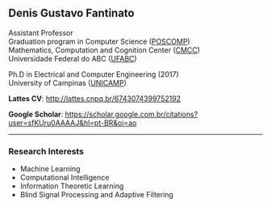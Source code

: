 ## Denis Gustavo Fantinato

Assistant Professor  
Graduation program in Computer Science ([POSCOMP](http://poscomp.ufabc.edu.br/))  
Mathematics, Computation and Cognition Center ([CMCC](http://cmcc.ufabc.edu.br/))  
Universidade Federal do ABC ([UFABC](http://ufabc.edu.br/))  

Ph.D in Electrical and Computer Engineering (2017)  
University of Campinas ([UNICAMP](http://www.unicamp.br/))

**Lattes CV**: http://lattes.cnpq.br/6743074399752192

**Google Scholar**: https://scholar.google.com.br/citations?user=sfKUru0AAAAJ&hl=pt-BR&oi=ao

------

### Research Interests

- Machine Learning
- Computational Intelligence
- Information Theoretic Learning
- Blind Signal Processing and Adaptive Filtering
